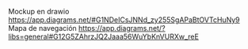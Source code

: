 Mockup en drawio https://app.diagrams.net/#G1NDeICsJNNd_zy255SgAPaBtOVTcHuNy9
Mapa de navegación https://app.diagrams.net/?libs=general#G12G5ZAhrzJQ2Jaaa56WuYbKnVURXw_reE
